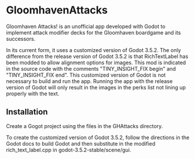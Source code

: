 # GloomhavenAttacks

Gloomhaven Attacks! is an unofficial app developed with Godot
to implement attack modifier decks for the Gloomhaven boardgame
and its successors.

In its current form, it uses a customized version of Godot 3.5.2.
The only difference from the release version of Godot 3.5.2 is
that RichTextLabel has been modded to allow alignment options for
images.  This mod is indicated in the source code with the
comments "TINY_INSIGHT_FIX begin" and "TINY_INSIGHT_FIX end".
This customized version of Godot is not necessary to build and
run the app.  Running the app with the release version of Godot
will only result in the images in the perks list not lining up
properly with the text.

## Installation

Create a Gogot project using the files in the GHAttacks
directory.

To create the customized version of Godot 3.5.2, follow the
directions in the Godot docs to build Godot and then
substitute in the modified rich_text_label.cpp in
godot-3.5.2-stable/scene/gui.
